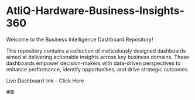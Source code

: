 # AtliQ-Hardware-Business-Insights-360
Welcome to the Business Intelligence Dashboard Repository!

This repository contains a collection of meticulously designed dashboards aimed at delivering actionable insights across key business domains. These dashboards empower decision-makers with data-driven perspectives to enhance performance, identify opportunities, and drive strategic outcomes.

Live Dashboard link - Click Here

#llll



